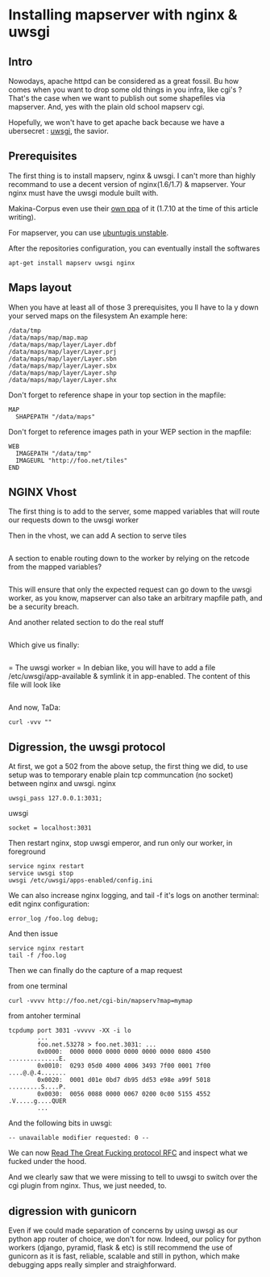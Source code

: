 # Installing mapserver with nginx & uwsgi

## Intro
Nowodays, apache httpd can be considered as a great fossil.
Bu how comes when you want to drop some old things in you infra, like cgi's ?
That's the case when we want to publish out some shapefiles via mapserver.
And, yes with the plain old school mapserv cgi.

Hopefully, we won't have to get apache back because we have a ubersecret :
[uwsgi](https://uwsgi-docs.readthedocs.org/en/latest/), the savior.

## Prerequisites
The first thing is to install mapserv, nginx & uwsgi.
I can't more than highly recommand to use a decent version of nginx(1.6/1.7) & mapserver.
Your nginx must have the uwsgi module built with.

Makina-Corpus even use their [own ppa](https://launchpad.net/~makinacorpus/+archive/ubuntu/nginx)
of it (1.7.10 at the time of this article writing).

For mapserver, you can use [ubuntugis unstable](https://launchpad.net/~ubuntugis/+archive/ubuntu/ubuntugis-unstable).

After the repositories configuration, you can eventually install the softwares
```
apt-get install mapserv uwsgi nginx
```

## Maps layout
When you have at least all of those 3 prerequisites, you ll have to la
y down your served maps on the filesystem
An example here:
```
/data/tmp
/data/maps/map/map.map
/data/maps/map/layer/Layer.dbf
/data/maps/map/layer/Layer.prj
/data/maps/map/layer/Layer.sbn
/data/maps/map/layer/Layer.sbx
/data/maps/map/layer/Layer.shp
/data/maps/map/layer/Layer.shx
```

Don't forget to reference shape in your top section in the mapfile:
```
MAP
  SHAPEPATH "/data/maps"
```

Don't forget to reference images path in your WEP section in the mapfile:
```
WEB
  IMAGEPATH "/data/tmp"
  IMAGEURL "http://foo.net/tiles"
END
```

## NGINX Vhost
The first thing is to add to the server, some mapped variables that will route
our requests down to the uwsgi worker

Then in the vhost, we can add
A section to serve tiles
```
```

A section to enable routing down to the worker by relying on the retcode from the mapped variables?

```
```
This will ensure that only the expected request can go down to the uwsgi worker, as you know,
mapserver can also take an arbitrary mapfile path, and be a security breach.

And another related section to do the real stuff
```
```

Which give us finally:
```
```

= The uwsgi worker =
In debian like, you will have to add a file /etc/uwsgi/app-available & symlink it in app-enabled.
The content of this file will look like
```
```

And now, TaDa:
```
curl -vvv ""
```


## Digression, the uwsgi protocol
At first, we got a 502 from the above setup, the first thing we did, to use setup
was to temporary enable plain tcp communcation (no socket) between nginx and uwsgi.
nginx
```
uwsgi_pass 127.0.0.1:3031;
```

uwsgi
```
socket = localhost:3031
```

Then restart nginx, stop uwsgi emperor, and run only our worker, in foreground
```
service nginx restart
service uwsgi stop
uwsgi /etc/uwsgi/apps-enabled/config.ini
```

We can also increase nginx logging, and tail -f it's logs on another terminal:
edit nginx configuration:
```
error_log /foo.log debug;
```

And then issue
```
service nginx restart
tail -f /foo.log
```

Then we can finally do the capture of a map request

from one terminal
```
curl -vvvv http://foo.net/cgi-bin/mapserv?map=mymap
```

from antoher terminal
```
tcpdump port 3031 -vvvvv -XX -i lo
        ...
        foo.net.53278 > foo.net.3031: ...
        0x0000:  0000 0000 0000 0000 0000 0000 0800 4500  ..............E.
        0x0010:  0293 05d0 4000 4006 3493 7f00 0001 7f00  ....@.@.4.......
        0x0020:  0001 d01e 0bd7 db95 dd53 e98e a99f 5018  .........S....P.
        0x0030:  0056 0088 0000 0067 0200 0c00 5155 4552  .V.....g....QUER
        ...
```

And the following bits in uwsgi:
```
-- unavailable modifier requested: 0 --
```

We can now [Read The Great Fucking protocol RFC](http://uwsgi-docs.readthedocs.org/en/latest/Protocol.html) and
inspect what we fucked under the hood.

And we clearly saw that we were missing to tell to uwsgi to switch over the cgi plugin from nginx.
Thus, we just needed, to.

## digression with gunicorn
Even if we could made separation of concerns by using uwsgi as our python app router of choice, we
don't for now.
Indeed, our policy for python workers (django, pyramid, flask & etc) is still recommend the use of gunicorn
as it is fast, reliable, scalable and still in python, which make debugging apps really simpler and straighforward.
